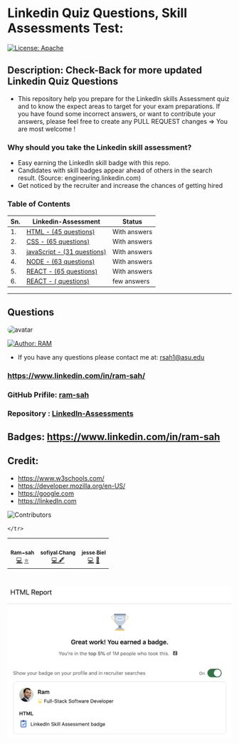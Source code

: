# Linkedin Quiz Questions, Skill Assessments Test: 

[![License: Apache](https://img.shields.io/badge/License-Apache2.0-e10079.svg)](https://opensource.org/licenses/Apache)

## Description: Check-Back for more updated Linkedin Quiz Questions 
* This repository help you prepare for the LinkedIn skills Assessment quiz and to know the expect areas to target for your exam preparations. If you have found some incorrect answers, or want to contribute your answers, please feel free to create any PULL REQUEST changes => You are most welcome !

### Why should you take the Linkedin skill assessment?
- Easy earning the LinkedIn skill badge with this repo. 
- Candidates with skill badges appear ahead of others in the search result. (Source: engineering.linkedin.com)
- Get noticed by the recruiter and increase the chances of getting hired

### Table of Contents

| Sn.   | Linkedin-Assessment | Status |
| ----- | ----- | ----- |
| 1.    | [HTML - (45 questions)](https://github.com/ram-sah/LinkedIn-Assessments/blob/master/HTML/HTML-Quiz.md) | With answers |
| 2.    | [CSS - (65 questions)](https://github.com/ram-sah/LinkedIn-Assessments/blob/master/CSS/CSS.md) | With answers |
| 3.    | [javaScript - (31 questions)](https://github.com/ram-sah/LinkedIn-Assessments/blob/master/javaScript/javaScript.md) | With answers |
| 4.    | [NODE - (63 questions)](https://github.com/ram-sah/LinkedIn-Assessments/blob/master/NODE/nodejs.md) | With answers |
| 5.    | [REACT - (65 questions)](https://github.com/ram-sah/LinkedIn-Assessments/blob/master/REACTJS/react.md) | With answers |
| 6.    | [REACT - ( questions)](https://github.com/ram-sah/LinkedIn-Assessments/blob/master/JQuery/JQuery.md) | few answers |




----

## Questions
            
<img src="https://github.com/ram-sah.png" alt="avatar" style="border-radius: 70px" width="140"/>

[![Author: RAM](https://img.shields.io/badge/Author-RAM_SAH-gggddd.svg)](https://opensource.org/Author/RAM)
            
- If you have any questions please contact me at: rsah1@asu.edu
### https://www.linkedin.com/in/ram-sah/
### GitHub Prifile: [ram-sah](https://github.com/ram-sah) 
### Repository : [LinkedIn-Assessments](https://github.com/ram-sah/LinkedIn-Assessments)
## Badges: https://www.linkedin.com/in/ram-sah
## Credit: 
* https://www.w3schools.com/ 
* https://developer.mozilla.org/en-US/ 
* https://google.com
* https://linkedIn.com


![Contributors](https://img.shields.io/badge/Contributors-3-gggddd.svg?style=flat-square)
<table>
  <tr>
    <td align="center"><a href="https://github.com/ram-sah"><img src="https://github.com/ram-sah.png" width="100px;" alt=""/><br /><sub><b>Ram-sah</b></sub></a><br /><a href="https://github.com/ram-sah/LinkedIn-Assessments" title="Code">💻</a> <a href="#Ram-sah" title="Content">⭐</a></td>
    <td align="center"><a href="https://github.com/sofiChang"><img src="https://github.com/sofiChang.png" width="100px;" alt=""/><br /><sub><b>sofiyal Chang</b></sub></a><br /><a href="https://github.com/ram-sah/LinkedIn-Assessments/commits?author=sofiChang" title="Code">💻🖋</a> </td>
    <td align="center"><a href="https://github.com/jesseBiel"><img src="https://github.com/jesseBiel.png" width="100px;" alt=""/><br /><sub><b>jesse Biel</b></sub></a><br /><a href="https://github.com/ram-sah/LinkedIn-Assessments/commits?author=jesseBiel" title="Code">💻</a> <a href="#" title="Design">🎨</a></td>
    
    </tr>
</table>

 #
<img width="600" alt="Badge-HTML" src="./HTML/images/Badge-HTML.png?raw=true">